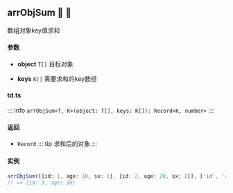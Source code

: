 ## arrObjSum :tada: :100: 
数组对象key值求和
#### 参数 
- **object** `T[]` 目标对象
 
- **keys** `K[]` 需要求和的key数组
 
#### td.ts
::: info
`arrObjSum<T, K>(object: T[], keys: K[]): Record<K, number>`
:::
#### 返回 
- `Record` 
::: tip
求和后的对象
:::
#### 实例 
```ts
arrObjSum([{id: 1, age: 10, sx: 1}, {id: 2, age: 20, sx: 2}], ['id', 'age'])
// => {id: 3, age: 30}
```
